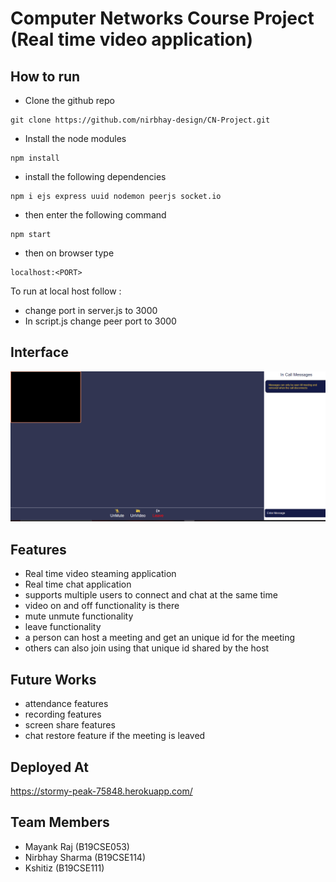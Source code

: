 # Computer Networks Course Project (Real time video application)

## **How to run**

- Clone the github repo

```
git clone https://github.com/nirbhay-design/CN-Project.git
```
- Install the node modules

```
npm install
```

- install the following dependencies

```
npm i ejs express uuid nodemon peerjs socket.io
```

- then enter the following command

```
npm start
```

- then on browser type

```
localhost:<PORT>
```

To run at local host follow :

- change port in server.js to 3000
- In script.js change peer port to 3000

## Interface

![img](https://github.com/Mayank9mare/ImagesForMarkdown/blob/main/eg1.png?raw=true)


## **Features**

- Real time video steaming application
- Real time chat application
- supports multiple users to connect and chat at the same time
- video on and off functionality is there
- mute unmute functionality
- leave functionality 
- a person can host a meeting and get an unique id for the meeting
- others can also join using that unique id shared by the host

## **Future Works**

- attendance features
- recording features
- screen share features
- chat restore feature if the meeting is leaved

## **Deployed At**

https://stormy-peak-75848.herokuapp.com/

## **Team Members**

- Mayank Raj (B19CSE053)
- Nirbhay Sharma (B19CSE114)
- Kshitiz (B19CSE111)

